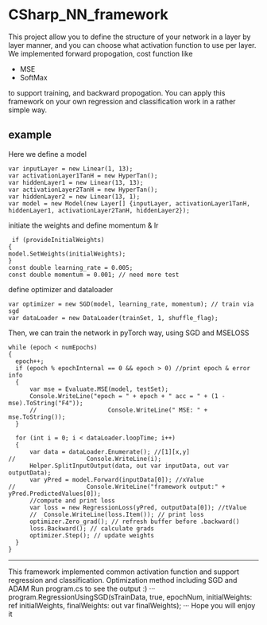 # CSharp_NN_framework
This project allow you to define the structure of your network in a layer by layer manner, and you can choose what activation function to use per layer. We implemented forward propogation, cost function like 
- MSE
- SoftMax 


to support training, and backward propogation. You can apply this framework on your own regression and classification work in a rather simple way.

## example ## 
Here we define a model
```
var inputLayer = new Linear(1, 13);
var activationLayer1TanH = new HyperTan();
var hiddenLayer1 = new Linear(13, 13);
var activationLayer2TanH = new HyperTan();
var hiddenLayer2 = new Linear(13, 1);
var model = new Model(new Layer[] {inputLayer, activationLayer1TanH, hiddenLayer1, activationLayer2TanH, hiddenLayer2});
```
initiate the weights and define momentum & lr
```
 if (provideInitialWeights)
{
model.SetWeights(initialWeights);
}
const double learning_rate = 0.005;
const double momentum = 0.001; // need more test
```
define optimizer and dataloader
```
var optimizer = new SGD(model, learning_rate, momentum); // train via sgd
var dataLoader = new DataLoader(trainSet, 1, shuffle_flag);
```
Then, we can train the network in pyTorch way, using SGD and MSELOSS
```
while (epoch < numEpochs)
{
  epoch++;
  if (epoch % epochInternal == 0 && epoch > 0) //print epoch & error info
  {
      var mse = Evaluate.MSE(model, testSet);
      Console.WriteLine("epoch = " + epoch + " acc = " + (1 - mse).ToString("F4"));
      //                    Console.WriteLine(" MSE: " + mse.ToString());
  }

  for (int i = 0; i < dataLoader.loopTime; i++)
  {
      var data = dataLoader.Enumerate(); //[1][x,y]
//                    Console.WriteLine(i);
      Helper.SplitInputOutput(data, out var inputData, out var outputData);
      var yPred = model.Forward(inputData[0]); //xValue
//                    Console.WriteLine("framework output:" + yPred.PredictedValues[0]);
      //compute and print loss
      var loss = new RegressionLoss(yPred, outputData[0]); //tValue
      //  Console.WriteLine(loss.Item()); // print loss
      optimizer.Zero_grad(); // refresh buffer before .backward()
      loss.Backward(); // calculate grads
      optimizer.Step(); // update weights
  }
}
```
---

This framework implemented common activation function and support regression and classification. 
Optimization method including SGD and ADAM
Run program.cs to see the output :)
···
program.RegressionUsingSGD(sTrainData, true, epochNum, initialWeights: ref initialWeights,
    finalWeights: out var finalWeights);
···
Hope you will enjoy it
